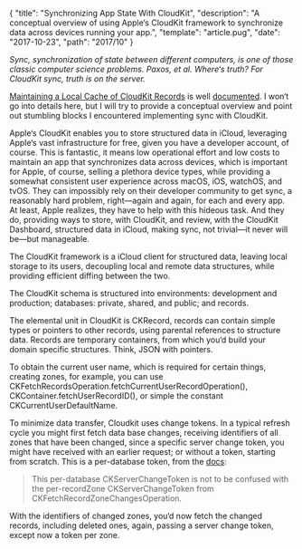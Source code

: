 {
  "title": "Synchronizing App State With CloudKit",
  "description": "A conceptual overview of using Apple‘s CloudKit framework to synchronize data across devices running your app.",
  "template": "article.pug",
  "date": "2017-10-23",
  "path": "2017/10"
}

*Sync, synchronization of state between different computers, is one of those classic computer science problems. Paxos, et al. Where‘s truth? For CloudKit sync, truth is on the server.*

[Maintaining a Local Cache of CloudKit Records](https://developer.apple.com/library/content/documentation/DataManagement/Conceptual/CloudKitQuickStart/MaintainingaLocalCacheofCloudKitRecords/MaintainingaLocalCacheofCloudKitRecords.html#//apple_ref/doc/uid/TP40014987-CH12-SW1) is well [documented](https://developer.apple.com/documentation/cloudkit). I won‘t go into details here, but I will try to provide a conceptual overview and point out stumbling blocks I encountered implementing sync with CloudKit.

Apple‘s CloudKit enables you to store structured data in iCloud, leveraging Apple‘s vast infrastructure for free, given you have a developer account, of course. This is fantastic, it means low operational effort and low costs to maintain an app that synchronizes data across devices, which is important for Apple, of course, selling a plethora device types, while providing a somewhat consistent user experience across macOS, iOS, watchOS, and tvOS. They can impossibly rely on their developer community to get sync, a reasonably hard problem, right—again and again, for each and every app. At least, Apple realizes, they have to help with this hideous task. And they do, providing ways to store, with CloudKit, and review, with the CloudKit Dashboard, structured data in iCloud, making sync, not trivial—it never will be—but manageable.

The CloudKit framework is a iCloud client for structured data, leaving local storage to its users, decoupling local and remote data structures, while providing efficient diffing between the two.

The CloudKit schema is structured into environments: development and production; databases: private, shared, and public; and records.

The elemental unit in CloudKit is CKRecord, records can contain simple types or pointers to other records, using parental references to structure data. Records are temporary containers, from which you‘d build your domain specific structures. Think, JSON with pointers.

To obtain the current user name, which is required for certain things, creating zones, for example, you can use CKFetchRecordsOperation.fetchCurrentUserRecordOperation(), CKContainer.fetchUserRecordID(), or simple the constant CKCurrentUserDefaultName.

To minimize data transfer, Cloudkit uses change tokens. In a typical refresh cycle you might first fetch data base changes, receiving identifiers of all zones that have been changed, since a specific server change token, you might have received with an earlier request; or without a token, starting from scratch. This is a per-database token, from the [docs](https://developer.apple.com/documentation/cloudkit/ckfetchdatabasechangesoperation/1640502-init):

> This per-database CKServerChangeToken is not to be confused with the per-recordZone CKServerChangeToken from CKFetchRecordZoneChangesOperation.

With the identifiers of changed zones, you‘d now fetch the changed records, including deleted ones, again, passing a server change token, except now a token per zone.

